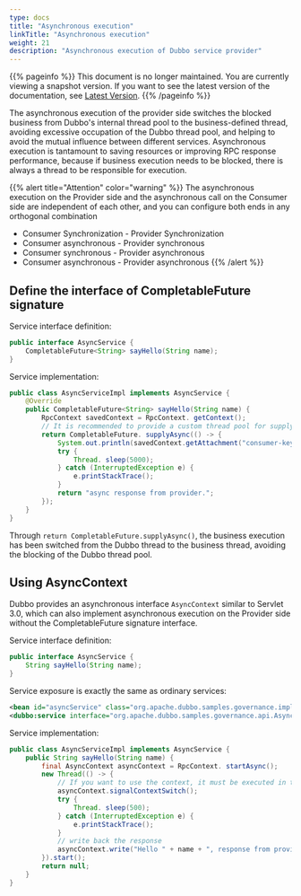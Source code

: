 ```yaml
---
type: docs
title: "Asynchronous execution"
linkTitle: "Asynchronous execution"
weight: 21
description: "Asynchronous execution of Dubbo service provider"
---
```


{{% pageinfo %}} This document is no longer maintained. You are currently viewing a snapshot version. If you want to see the latest version of the documentation, see [Latest Version](/en/docs3-v2/java-sdk/advanced-features-and-usage/service/attachment/).
{{% /pageinfo %}}


The asynchronous execution of the provider side switches the blocked business from Dubbo's internal thread pool to the business-defined thread, avoiding excessive occupation of the Dubbo thread pool, and helping to avoid the mutual influence between different services. Asynchronous execution is tantamount to saving resources or improving RPC response performance, because if business execution needs to be blocked, there is always a thread to be responsible for execution.

{{% alert title="Attention" color="warning" %}}
The asynchronous execution on the Provider side and the asynchronous call on the Consumer side are independent of each other, and you can configure both ends in any orthogonal combination
- Consumer Synchronization - Provider Synchronization
- Consumer asynchronous - Provider synchronous
- Consumer synchronous - Provider asynchronous
- Consumer asynchronous - Provider asynchronous
  {{% /alert %}}


## Define the interface of CompletableFuture signature

Service interface definition:

```java
public interface AsyncService {
    CompletableFuture<String> sayHello(String name);
}
```

Service implementation:

```java
public class AsyncServiceImpl implements AsyncService {
    @Override
    public CompletableFuture<String> sayHello(String name) {
        RpcContext savedContext = RpcContext. getContext();
        // It is recommended to provide a custom thread pool for supplyAsync and avoid using the JDK public thread pool
        return CompletableFuture. supplyAsync(() -> {
            System.out.println(savedContext.getAttachment("consumer-key1"));
            try {
                Thread. sleep(5000);
            } catch (InterruptedException e) {
                e.printStackTrace();
            }
            return "async response from provider.";
        });
    }
}
```

Through `return CompletableFuture.supplyAsync()`, the business execution has been switched from the Dubbo thread to the business thread, avoiding the blocking of the Dubbo thread pool.



## Using AsyncContext

Dubbo provides an asynchronous interface `AsyncContext` similar to Servlet 3.0, which can also implement asynchronous execution on the Provider side without the CompletableFuture signature interface.

Service interface definition:

```java
public interface AsyncService {
    String sayHello(String name);
}
```

Service exposure is exactly the same as ordinary services:

```xml
<bean id="asyncService" class="org.apache.dubbo.samples.governance.impl.AsyncServiceImpl"/>
<dubbo:service interface="org.apache.dubbo.samples.governance.api.AsyncService" ref="asyncService"/>
```

Service implementation:

```java
public class AsyncServiceImpl implements AsyncService {
    public String sayHello(String name) {
        final AsyncContext asyncContext = RpcContext. startAsync();
        new Thread(() -> {
            // If you want to use the context, it must be executed in the first sentence
            asyncContext.signalContextSwitch();
            try {
                Thread. sleep(500);
            } catch (InterruptedException e) {
                e.printStackTrace();
            }
            // write back the response
            asyncContext.write("Hello " + name + ", response from provider.");
        }).start();
        return null;
    }
}
```